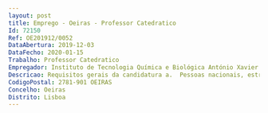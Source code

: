 ```yaml
--- 
layout: post
title: Emprego - Oeiras - Professor Catedratico
Id: 72150
Ref: OE201912/0052
DataAbertura: 2019-12-03
DataFecho: 2020-01-15
Trabalho: Professor Catedratico
Empregador: Instituto de Tecnologia Química e Biológica António Xavier - ITQB NOVA - Institute of Chemical and B
Descricao: Requisitos gerais da candidatura a.	Pessoas nacionais, estrangeiras e apátridas, titulares de grau de Doutor em Química ou Bioquímica há mais de cinco anos e detentores do título de agregado em Biologia ou Bioquímica, nos termos do artigo 40.º do ECDU b.	Detentores de um currículo científico e profissional que revele um perfil adequado à atividade a desenvolver.c.	Caso o doutoramento tenha sido conferido por instituição de ensino superior estrangeira, tem de respeitar o estabelecido no Decreto Lei n.º 341 2007, de 12 de outubro, devendo o cumprimento de quaisquer formalidades aí estabelecidas ocorrer até à data do termo do prazo para a candidatura.
CodigoPostal: 2781-901 OEIRAS
Concelho: Oeiras
Distrito: Lisboa
--- 
```

